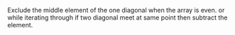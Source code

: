 Exclude the middle element of the one diagonal when the array is even.
or while iterating through if two diagonal meet at same point then subtract the 
element.